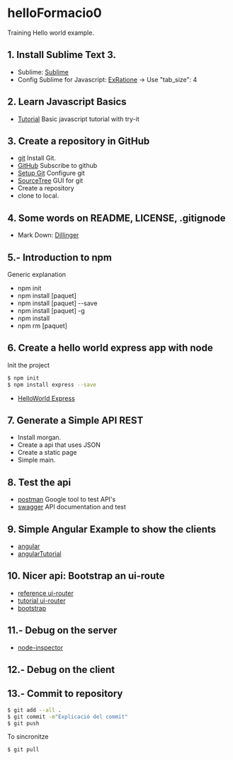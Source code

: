 # helloFormacio0
Training Hello world example.


## 1. Install Sublime Text 3.

* Sublime: [Sublime]
* Config Sublime for Javascript: [ExRatione] -> Use "tab_size": 4

## 2. Learn Javascript Basics

* [Tutorial] Basic javascript tutorial with try-it

## 3. Create a repository in GitHub

* [git] Install Git.
* [GitHub] Subscribe to github
* [Setup Git] Configure git
* [SourceTree] GUI for git
* Create a repository
* clone to local.


## 4. Some words on README, LICENSE, .gitignode

* Mark Down: [Dillinger]

## 5.- Introduction to npm

Generic explanation
* npm init
* npm install [paquet]
* npm install [paquet] --save
* npm install [paquet] -g
* npm install
* npm rm [paquet]

## 6. Create a hello world express app with node

Init the project
```sh
$ npm init
$ npm install express --save
```

* [HelloWorld Express]

## 7. Generate a Simple API REST
* Install morgan.
* Create a api that uses JSON
* Create a static page
* Simple main.

## 8. Test the api

* [postman] Google tool to test API's
* [swagger] API documentation and test

## 9. Simple Angular Example to show the clients

* [angular]
* [angularTutorial]

## 10. Nicer api: Bootstrap an ui-route

* [reference ui-router]
* [tutorial ui-router]
* [bootstrap]

## 11.- Debug on the server

* [node-inspector]

## 12.- Debug on the client

## 13.- Commit to repository
```sh
$ git add --all .
$ git commit -m"Explicació del commit"
$ git push
```

To sincronitze
```sh
$ git pull
```


[Tutorial]:http://www.w3schools.com/js/js_syntax.asp
[Dillinger]:http://dillinger.io/
[Sublime]:http://www.sublimetext.com/
[ExRatione]:https://www.exratione.com/2014/01/setting-up-sublime-text-3-for-javascript-development/
[git]:http://git-scm.com/
[GitHub]:https://github.com/
[Setup Git]:https://help.github.com/articles/set-up-git/
[SourceTree]:http://www.sourcetreeapp.com/
[HelloWorld Express]:http://expressjs.com/starter/hello-world.html
[node-inspector]:https://github.com/node-inspector/node-inspector
[postman]:https://chrome.google.com/webstore/detail/postman-rest-client/fdmmgilgnpjigdojojpjoooidkmcomcm
[swagger]:http://swagger.io
[reference ui-router]:https://github.com/angular-ui/ui-router/wiki/Quick-Reference
[tutorial ui-router]:https://scotch.io/tutorials/angular-routing-using-ui-router
[bootstrap]: http://getbootstrap.com/
[angular]:https://angularjs.org/
[angularTutorial]:http://www.w3schools.com/angular/

